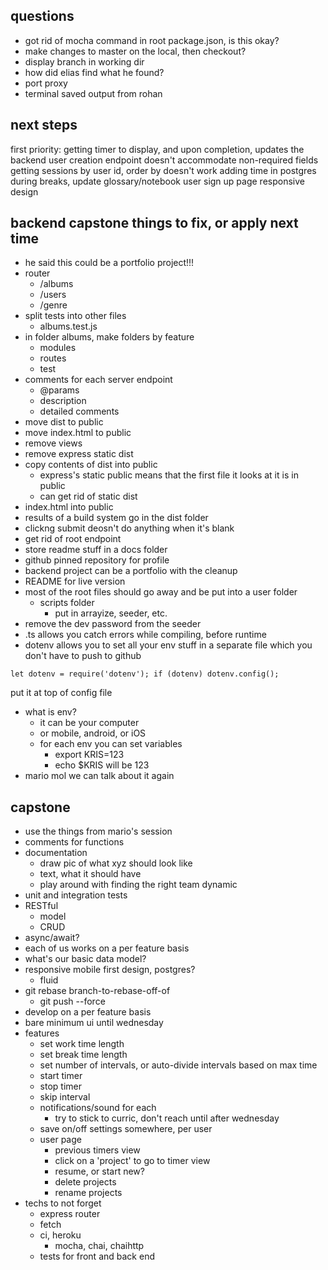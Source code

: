 ## questions
* got rid of mocha command in root package.json, is this okay?
* make changes to master on the local, then checkout?
* display branch in working dir
* how did elias find what he found?
* port proxy
* terminal saved output from rohan

## next steps
first priority: getting timer to display, and upon completion, updates the backend
user creation endpoint doesn't accommodate non-required fields
getting sessions by user id, order by doesn't work
adding time in postgres
during breaks, update glossary/notebook
user sign up page
responsive design

## backend capstone things to fix, or apply next time
* he said this could be a portfolio project!!!
* router
  * /albums
  * /users
  * /genre
* split tests into other files
  * albums.test.js
* in folder albums, make folders by feature
  * modules
  * routes
  * test
* comments for each server endpoint
  * @params
  * description
  * detailed comments
* move dist to public
* move index.html to public
* remove views
* remove express static dist
* copy contents of dist into public
  * express's static public means that the first file it looks at it is in public
  * can get rid of static dist
* index.html into public
* results of a build system go in the dist folder
* clickng submit deosn't do anything when it's blank
* get rid of root endpoint
* store readme stuff in a docs folder
* github pinned repository for profile
* backend project can be a portfolio with the cleanup
* README for live version
* most of the root files should go away and be put into a user folder
  * scripts folder
    * put in arrayize, seeder, etc.
* remove the dev password from the seeder
* .ts allows you catch errors while compiling, before runtime
* dotenv allows you to set all your env stuff in a separate file which you don't have to push to github
```
let dotenv = require('dotenv'); if (dotenv) dotenv.config();
```
put it at top of config file
* what is env?
  * it can be your computer
  * or mobile, android, or iOS
  * for each env you can set variables
    * export KRIS=123
    * echo $KRIS will be 123
* mario mol we can talk about it again

## capstone
* use the things from mario's session
* comments for functions
* documentation
  * draw pic of what xyz should look like
  * text, what it should have
  * play around with finding the right team dynamic
* unit and integration tests
* RESTful
  * model 
  * CRUD
* async/await?
* each of us works on a per feature basis
* what's our basic data model?
* responsive mobile first design, postgres?
  * fluid
* git rebase branch-to-rebase-off-of
  * git push --force
* develop on a per feature basis
* bare minimum ui until wednesday
* features
  * set work time length
  * set break time length
  * set number of intervals, or auto-divide intervals based on max time
  * start timer
  * stop timer
  * skip interval
  * notifications/sound for each
    * try to stick to curric, don't reach until after wednesday
  * save on/off settings somewhere, per user
  * user page
    * previous timers view
    * click on a 'project' to go to timer view
    * resume, or start new?
    * delete projects
    * rename projects
* techs to not forget
  * express router
  * fetch
  * ci, heroku
    * mocha, chai, chaihttp
  * tests for front and back end